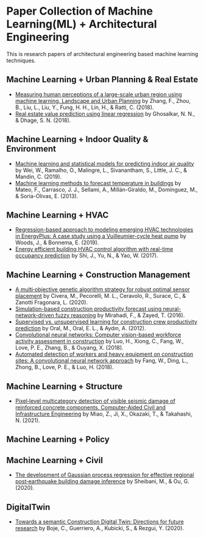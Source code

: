 # Paper Collection of Machine Learning(ML) + Architectural Engineering

This is research papers of architectural engineering based machine learning techniques.

## Machine Learning + Urban Planning & Real Estate
* [Measuring human perceptions of a large-scale urban region using machine learning. Landscape and Urban Planning](https://www.sciencedirect.com/science/article/abs/pii/S0169204618308545) by Zhang, F., Zhou, B., Liu, L., Liu, Y., Fung, H. H., Lin, H., & Ratti, C. (2018).
* [Real estate value prediction using linear regression](https://ieeexplore.ieee.org/abstract/document/8697639) by Ghosalkar, N. N., & Dhage, S. N. (2018).

## Machine Learning + Indoor Quality & Environment
* [Machine learning and statistical models for predicting indoor air quality](https://onlinelibrary.wiley.com/doi/abs/10.1111/ina.12580) by Wei, W., Ramalho, O., Malingre, L., Sivanantham, S., Little, J. C., & Mandin, C. (2019).
* [Machine learning methods to forecast temperature in buildings](https://www.sciencedirect.com/science/article/abs/pii/S0957417412009918) by Mateo, F., Carrasco, J. J., Sellami, A., Millán-Giraldo, M., Domínguez, M., & Soria-Olivas, E. (2013).

## Machine Learning + HVAC
* [Regression-based approach to modeling emerging HVAC technologies in EnergyPlus: A case study using a Vuilleumier-cycle heat pump](https://www.sciencedirect.com/science/article/pii/S1876610217300504) by Woods, J., & Bonnema, E. (2019). 
* [Energy efficient building HVAC control algorithm with real-time occupancy prediction](https://onlinelibrary.wiley.com/doi/abs/10.1111/mice.12646) by Shi, J., Yu, N., & Yao, W. (2017). 


## Machine Learning + Construction Management
* [A multi‐objective genetic algorithm strategy for robust optimal sensor placement](https://onlinelibrary.wiley.com/doi/abs/10.1111/mice.12646) by Civera, M., Pecorelli, M. L., Ceravolo, R., Surace, C., & Zanotti Fragonara, L. (2020). 
* [Simulation-based construction productivity forecast using neural-network-driven fuzzy reasoning](https://www.sciencedirect.com/science/article/abs/pii/S0926580515002691) by Mirahadi, F., & Zayed, T. (2016).
* [Supervised vs. unsupervised learning for construction crew productivity prediction](https://www.sciencedirect.com/science/article/abs/pii/S0926580511001634) by Oral, M., Oral, E. L., & Aydın, A. (2012).
* [Convolutional neural networks: Computer vision-based workforce activity assessment in construction](https://www.sciencedirect.com/science/article/abs/pii/S0926580518305855) by Luo, H., Xiong, C., Fang, W., Love, P. E., Zhang, B., & Ouyang, X. (2018).
* [Automated detection of workers and heavy equipment on construction sites: A convolutional neural network approach](https://www.sciencedirect.com/science/article/abs/pii/S1474034617304706) by Fang, W., Ding, L., Zhong, B., Love, P. E., & Luo, H. (2018).


## Machine Learning + Structure
* [Pixel‐level multicategory detection of visible seismic damage of reinforced concrete components. Computer‐Aided Civil and Infrastructure Engineering](https://onlinelibrary.wiley.com/doi/abs/10.1111/mice.12667) by Miao, Z., Ji, X., Okazaki, T., & Takahashi, N. (2021). 

## Machine Learning + Policy

## Machine Learning + Civil
* [The development of Gaussian process regression for effective regional post‐earthquake building damage inference](https://onlinelibrary.wiley.com/doi/abs/10.1111/mice.12630) by Sheibani, M., & Ou, G. (2020).

## DigitalTwin
* [Towards a semantic Construction Digital Twin: Directions for future research](https://www.sciencedirect.com/science/article/pii/S0926580519314785) by Boje, C., Guerriero, A., Kubicki, S., & Rezgui, Y. (2020).
